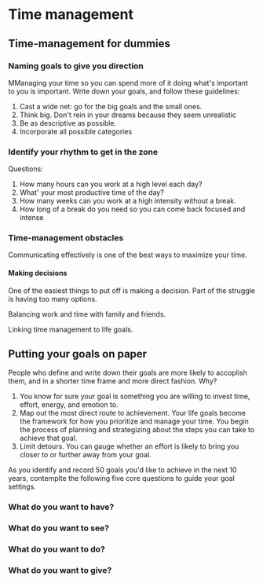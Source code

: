 # Time management

## Time-management for dummies

### Naming goals to give you direction
MManaging your time so you can spend more of it doing what's important to you is important. Write down your goals, and follow these guidelines:
1. Cast a wide net: go for the big goals and the small ones.
2. Think big. Don't rein in your dreams because they seem unrealistic
3. Be as descriptive as possible.
4. Incorporate all possible categories


### Identify your rhythm to get in the zone
Questions:
1. How many hours can you work at a high level each day?
2. What' your most productive time of the day?
3. How many weeks can you work at a high intensity without a break. 
4. How long of a break do you need so you can come back focused and intense


### Time-management obstacles
Communicating effectively is one of the best ways to maximize your time. 
#### Making decisions
One of the easiest things to put off is making a decision. Part of the struggle is having too many options. 

Balancing work and time with family and friends. 

Linking time management to life goals. 

## Putting your goals on paper
People who define and write down their goals are more likely to accoplish them, and in a shorter time frame and more direct fashion. 
Why?
1. You know for sure your goal is something you are willing to invest time, effort, energy, and emotion to.
2. Map out the most direct route to achievement. Your life goals become the framework for how you prioritize and manage your time. You begin the process of planning and strategizing about the steps you can take to achieve that goal. 
3. Limit detours. You can gauge whether an effort is likely to bring you closer to or further away from your goal. 

As you identify and record 50 goals you'd like to achieve in the next 10 years, contemplte the following five core questions to guide your goal settings. 

### What do you want to have?
### What do you want to see?
### What do you want to do?
### What do you want to give?

